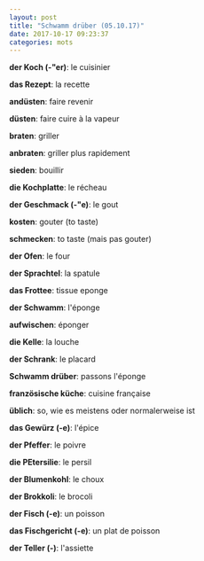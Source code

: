 ```yaml
---
layout: post
title: "Schwamm drüber (05.10.17)"
date: 2017-10-17 09:23:37
categories: mots
---
```


**der Koch (-"er)**: le cuisinier

**das Rezept**: la recette

**andüsten**: faire revenir

**düsten**: faire cuire à la vapeur

**braten**: griller

**anbraten**: griller plus rapidement

**sieden**: bouillir

**die Kochplatte**: le récheau

**der Geschmack (-"e)**: le gout

**kosten**: gouter (to taste)

**schmecken**: to taste (mais pas gouter)

**der Ofen**: le four

**der Sprachtel**: la spatule

**das Frottee**: tissue eponge

**der Schwamm**: l'éponge

**aufwischen**: éponger

**die Kelle**: la louche

**der Schrank**: le placard

**Schwamm drüber**: passons l'éponge

**französische küche**: cuisine française

**üblich**: so, wie es meistens oder normalerweise ist

**das Gewürz (-e)**: l'épice

**der Pfeffer**: le poivre

**die PEtersilie**: le persil

**der Blumenkohl**: le choux

**der Brokkoli**: le brocoli

**der Fisch (-e)**: un poisson

**das Fischgericht (-e)**: un plat de poisson

**der Teller (-)**: l'assiette

